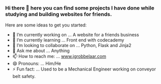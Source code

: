 ### Hi there 👋 here you can find some projects I have done while studying and building websites for friends.

Here are some ideas to get you started:

- 🔭 I’m currently working on ... A website for a friends business
- 🌱 I’m currently learning ... Front end with codecademy
- 👯 I’m looking to collaborate on ... Python, Flask and Jinja2
- 💬 Ask me about ... Anything
- 📫 How to reach me: ... www.jgrobbelaar.com
- 😄 Pronouns: ... Him/He
- ⚡ Fun fact: ... Used to be a Mechanical Engineer working on conveyor belt safety.
